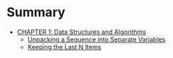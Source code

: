 # Summary

* [CHAPTER 1: Data Structures and Algorithms](code/ch01/README.md)
   * [Unpacking a Sequence into Separate Variables](code/ch01/markdown/01_unpacking_a_sequence_into_variables.md)
   * [Keeping the Last N Items](code/ch01/markdown/03_keeping_the_last_n_items.md)
